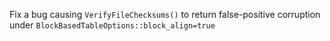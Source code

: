 Fix a bug causing `VerifyFileChecksums()` to return false-positive corruption under `BlockBasedTableOptions::block_align=true`
